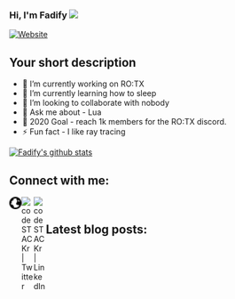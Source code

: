 ### Hi, I'm Fadify <img src="https://media.giphy.com/media/hvRJCLFzcasrR4ia7z/giphy.gif" width="25px">
[![Website](https://img.shields.io/badge/RO:TX-Wining-green?style=flat-square)](https://google.com)

## Your short description
- 🔭 I’m currently working on RO:TX
- 🌱 I’m currently learning how to sleep
- 👯 I’m looking to collaborate with nobody
- 💬 Ask me about - Lua
- 🥅 2020 Goal - reach 1k members for the RO:TX discord.
- ⚡ Fun fact - I like ray tracing

<!-- ❔❔❔❔ means username in below README.md -->
<!-- Also feel free to update second URL to any URL -->
[![Fadify's github stats](https://github-readme-stats.vercel.app/api?username=Fadify&count_private=true&include_all_commits=true&theme=radical)](https://google.com)

## Connect with me:
[<img align="left" alt="codeSTACKr.com" width="22px" src="https://raw.githubusercontent.com/iconic/open-iconic/master/svg/globe.svg" />][website]
[<img align="left" alt="codeSTACKr | Twitter" width="22px" src="https://cdn.jsdelivr.net/npm/simple-icons@v3/icons/twitter.svg" />][twitter]
[<img align="left" alt="codeSTACKr | LinkedIn" width="22px" src="https://cdn.jsdelivr.net/npm/simple-icons@v3/icons/linkedin.svg" />][linkedin]
<br />

<!-- Optional if you have blogs -->
## Latest blog posts:
<!-- BLOG-POST-LIST:START -->
<!-- BLOG-POST-LIST:END -->

<!-- This section you create this variables that are used above -->
[website]: https://google.com
[twitter]: https://twitter.com/indrajeet_nikam
[linkedin]: https://www.linkedin.com/in/indrajeet-nikam-3737a8101/
